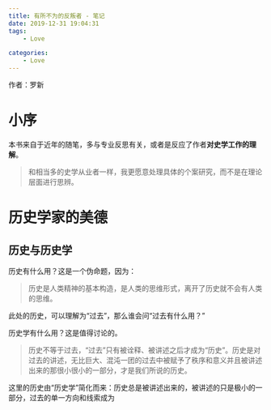 ```yaml
---
title: 有所不为的反叛者 - 笔记
date: 2019-12-31 19:04:31
tags:
    - Love

categories:
    - Love
---
```


作者：罗新

# 小序

本书来自于近年的随笔，多与专业反思有关，或者是反应了作者**对史学工作的理解**。

> 和相当多的史学从业者一样，我更愿意处理具体的个案研究，而不是在理论层面进行思辨。

# 历史学家的美德

## 历史与历史学

历史有什么用？这是一个伪命题，因为：
> 历史是人类精神的基本构造，是人类的思维形式，离开了历史就不会有人类的思维。

此处的历史，可以理解为“过去”，那么谁会问“过去有什么用？”

历史学有什么用？这是值得讨论的。
> 历史不等于过去，“过去”只有被诠释、被讲述之后才成为“历史”。历史是对过去的讲述，无比巨大、混沌一团的过去中被赋予了秩序和意义并且被讲述出来的那很小很小的一部分，才是我们所说的历史。

这里的历史由“历史学”简化而来：历史总是被讲述出来的，被讲述的只是极小的一部分，过去的单一方向和线索成为


